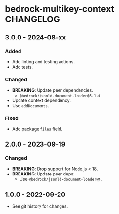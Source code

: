 # bedrock-multikey-context CHANGELOG

## 3.0.0 - 2024-08-xx

### Added
- Add linting and testing actions.
- Add tests.

### Changed
- **BREAKING**: Update peer dependencies.
  - `@bedrock/jsonld-document-loader@5.1.0`
- Update context dependency.
- Use `addDocuments`.

### Fixed
- Add package `files` field.

## 2.0.0 - 2023-09-19

### Changed
- **BREAKING**: Drop support for Node.js < 18.
- **BREAKING**: Update peer deps:
  - Use `@bedrock/jsonld-document-loader@4`.

## 1.0.0 - 2022-09-20

- See git history for changes.

